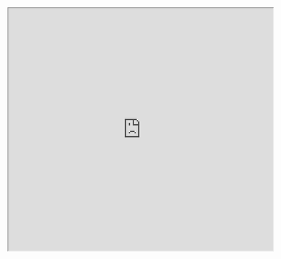 
<div style="text-align: center;"><iframe width="600" height="550" src="https://www.youtube.com/embed/XAOkMtwxaek?rel=0"  ></iframe></div>
